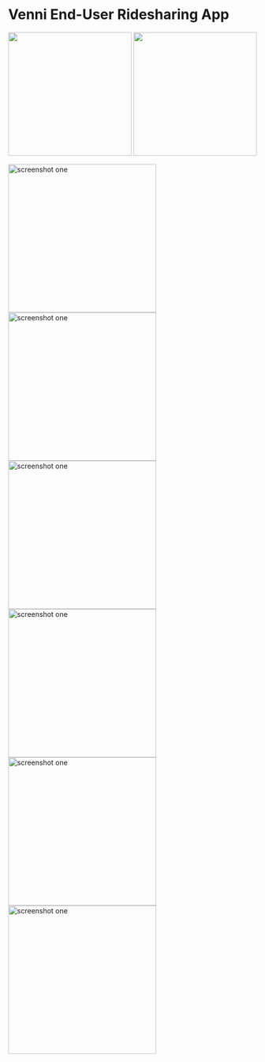 # Venni End-User Ridesharing App

<p float="center">
  <img src="https://github.com/abrantesarthur/venni_client_app/blob/master/assets/screenshot_one.jpg" width="250" />
  <img src="https://github.com/abrantesarthur/venni_client_app/blob/master/assets/screenshot_two.jpg" width="250" /> 
</p>

<img src="https://github.com/abrantesarthur/venni_client_app/blob/master/assets/screenshot_tree.jpg" alt="screenshot one" width="300">
<img src="https://github.com/abrantesarthur/venni_client_app/blob/master/assets/screenshot_four.jpg " alt="screenshot one" width="300">
<img src="https://github.com/abrantesarthur/venni_client_app/blob/master/assets/screenshot_five.jpg " alt="screenshot one" width="300">
<img src="https://github.com/abrantesarthur/venni_client_app/blob/master/assets/screenshot_six.jpg " alt="screenshot one" width="300">
<img src="https://github.com/abrantesarthur/venni_client_app/blob/master/assets/screenshot_seven.jpg " alt="screenshot one" width="300">
<img src="https://github.com/abrantesarthur/venni_client_app/blob/master/assets/screenshot_eight.jpg " alt="screenshot one" width="300">